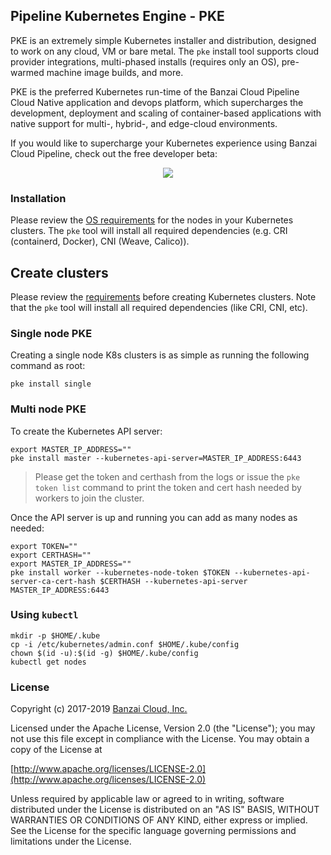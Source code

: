 ## Pipeline Kubernetes Engine - PKE

PKE is an extremely simple Kubernetes installer and distribution, designed to work on any cloud, VM or bare metal. The `pke` install tool supports cloud provider integrations, multi-phased installs (requires only an OS), pre-warmed machine image builds, and more.

PKE is the preferred Kubernetes run-time of the Banzai Cloud Pipeline Cloud Native application and devops platform, which supercharges the development, deployment and scaling of container-based applications with native support for multi-, hybrid-, and edge-cloud environments.

If you would like to supercharge your Kubernetes experience using Banzai Cloud Pipeline, check out the free developer beta:
<p align="center">
  <a href="https://beta.banzaicloud.io">
  <img src="https://camo.githubusercontent.com/a487fb3128bcd1ef9fc1bf97ead8d6d6a442049a/68747470733a2f2f62616e7a6169636c6f75642e636f6d2f696d672f7472795f706970656c696e655f627574746f6e2e737667">
  </a>
</p>

### Installation

Please review the [OS requirements](/docs/requirements.md) for the nodes in your Kubernetes clusters. The `pke` tool will install all required dependencies (e.g. CRI (containerd, Docker), CNI (Weave, Calico)).

## Create clusters

Please review the [requirements](/docs/requirements.md) before creating Kubernetes clusters. Note that the `pke` tool will install all required dependencies (like CRI, CNI, etc).

### Single node PKE

Creating a single node K8s clusters is as simple as running the following command as root:

`pke install single`

### Multi node PKE

To create the Kubernetes API server:

```
export MASTER_IP_ADDRESS=""
pke install master --kubernetes-api-server=MASTER_IP_ADDRESS:6443
```

>Please get the token and certhash from the logs or issue the `pke token list` command to print the token and cert hash needed by workers to join the cluster.
>

Once the API server is up and running you can add as many nodes as needed:

```
export TOKEN=""
export CERTHASH=""
export MASTER_IP_ADDRESS=""
pke install worker --kubernetes-node-token $TOKEN --kubernetes-api-server-ca-cert-hash $CERTHASH --kubernetes-api-server MASTER_IP_ADDRESS:6443
```

### Using `kubectl`

```
mkdir -p $HOME/.kube
cp -i /etc/kubernetes/admin.conf $HOME/.kube/config
chown $(id -u):$(id -g) $HOME/.kube/config
kubectl get nodes
```

### License

Copyright (c) 2017-2019 [Banzai Cloud, Inc.](https://banzaicloud.com)

Licensed under the Apache License, Version 2.0 (the "License");
you may not use this file except in compliance with the License.
You may obtain a copy of the License at

[http://www.apache.org/licenses/LICENSE-2.0](http://www.apache.org/licenses/LICENSE-2.0)

Unless required by applicable law or agreed to in writing, software
distributed under the License is distributed on an "AS IS" BASIS,
WITHOUT WARRANTIES OR CONDITIONS OF ANY KIND, either express or implied.
See the License for the specific language governing permissions and
limitations under the License.
